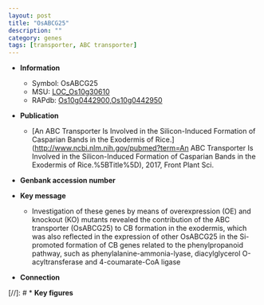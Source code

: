 ```yaml
---
layout: post
title: "OsABCG25"
description: ""
category: genes
tags: [transporter, ABC transporter]
---
```


* **Information**  
    + Symbol: OsABCG25  
    + MSU: [LOC_Os10g30610](http://rice.plantbiology.msu.edu/cgi-bin/ORF_infopage.cgi?orf=LOC_Os10g30610)  
    + RAPdb: [Os10g0442900](http://rapdb.dna.affrc.go.jp/viewer/gbrowse_details/irgsp1?name=Os10g0442900),[Os10g0442950](http://rapdb.dna.affrc.go.jp/viewer/gbrowse_details/irgsp1?name=Os10g0442950)  

* **Publication**  
    + [An ABC Transporter Is Involved in the Silicon-Induced Formation of Casparian Bands in the Exodermis of Rice.](http://www.ncbi.nlm.nih.gov/pubmed?term=An ABC Transporter Is Involved in the Silicon-Induced Formation of Casparian Bands in the Exodermis of Rice.%5BTitle%5D), 2017, Front Plant Sci.

* **Genbank accession number**  

* **Key message**  
    + Investigation of these genes by means of overexpression (OE) and knockout (KO) mutants revealed the contribution of the ABC transporter (OsABCG25) to CB formation in the exodermis, which was also reflected in the expression of other OsABCG25 in the Si-promoted formation of CB genes related to the phenylpropanoid pathway, such as phenylalanine-ammonia-lyase, diacylglycerol O-acyltransferase and 4-coumarate-CoA ligase

* **Connection**  

[//]: # * **Key figures**  


